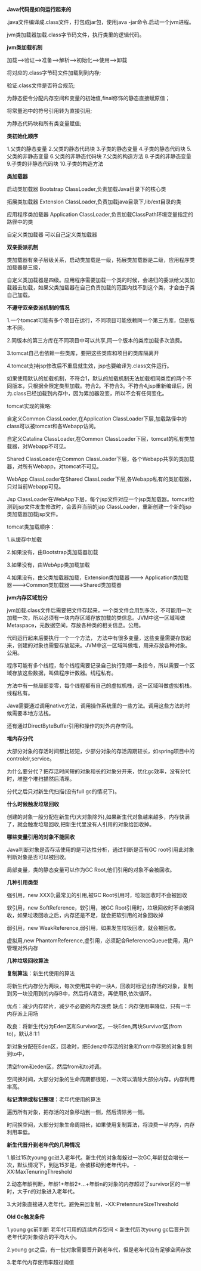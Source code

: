 **Java代码是如何运行起来的**

.java文件编译成.class文件，打包成jar包，使用java -jar命令.启动一个jvm进程。

jvm类加载器加载.class字节码文件，执行类里的逻辑代码。



**jvm类加载机制**

加载-->验证-->准备-->解析-->初始化-->使用-->卸载

将对应的.class字节码文件加载到到内存;

验证.class文件是否符合规范;

为静态便令分配内存空间和变量的初始值,final修饰的静态直接赋原值；

将常量池中的符号引用转为直接引用;

为静态代码块和所有类变量赋值;



**类初始化顺序**

1.父类的静态变量
2.父类的静态代码块
3.子类的静态变量
4.子类的静态代码块
5.父类的非静态变量
6.父类的非静态代码块
7.父类的构造方法
8.子类的非静态变量
9.子类的非静态代码块
10.子类的构造方法



**类加载器**

启动类加载器 Bootstrap ClassLoader,负责加载Java目录下的核心类

拓展类加载器 Extenslon ClassLoader,负责加载java目录下,lib/ext目录的类

应用程序类加载器 Application ClassLoader,负责加载ClassPath环境变量指定的路径中的类

自定义类加载器 可以自己定义类加载器



**双亲委派机制**

类加载器有亲子层级关系，启动类加载是一级，拓展类加载器是二级，应用程序类加载器是三级，

自定义类加载器是四级。应用程序需要加载一个类的时候，会递归的委派给父类加载器去加载，如果父类加载器在自己负责加载的范围内找不到这个类，才会由子类自己加载。



**不遵守双亲委派机制的情况**

1.一个tomcat可能有多个项目在运行，不同项目可能依赖同一个第三方库，但是版本不同。

2.同版本的第三方库在不同项目中可以共享,同一个版本的类库加载多次浪费。

3.tomcat自己也依赖一些类库，要把这些类库和项目的类库隔离开

4.tomcat支持jsp修改后不重启就生效，jsp也要编译为.class文件运行。

如果使用默认的加载机制，不符合1，默认的加载机制无法加载相同类库的两个不同版本，只根据全限定类型加载。符合2。不符合3。不符合4,jsp重新编译后，因为.class已经加载到内存中，因为累加器没变，所以不会有任何变化。

tomcat实现的策略:

自定义Common ClassLoader,在Application ClassLoader下层,加载路径中的class可以被tomcat和各Webapp访问。

自定义Catalina ClassLoader,在Common ClassLoader下层，tomcat的私有类加载器，对Webapp不可见。

Shared ClassLoader在Common ClassLoader下层，各个Webapp共享的类加载器，对所有Webapp，对tomcat不可见。

WebApp ClassLoader在Shared ClassLoader下层,各Webapp私有的类加载器，只对当前Webapp可见。

Jsp ClassLoader在WebApp下层，每个jsp文件对应一个jsp类加载器。tomcat检测到jsp文件发生修改时，会丢弃当前的jap ClassLoader，重新创建一个新的jsp类加载器加载jsp文件。

tomcat类加载顺序：

1.从缓存中加载

2.如果没有，由Bootstrap类加载器加载

3.如果没有，由WebApp类加载加载

4.如果没有，由父类加载器加载，Extension类加载器---> Application类加载器--->Common类加载器--->Shared类加载器



**jvm内存区域划分**

jvm加载.class文件后需要把文件存起来，一个类文件会用到多次，不可能用一次加载一次，所以必须有一块内存区域存放加载的类信息。JVM中这一区域叫做Metaspace，元数据空间，存放各种类的相关信息。公用。

代码运行起来后要执行一个一个方法， 方法中有很多变量，这些变量需要存放起来，创建的对象也需要存放起来。JVM中这一区域叫做堆，用来存放各种对象。公用。

程序可能有多个线程，每个线程需要记录自己执行到哪一条指令，所以需要一个区域存放这些数据，叫做程序计数器。线程私有。

方法中有一些局部变零，每个线程都有自己的虚拟机栈，这一区域叫做虚拟机栈。线程私有。

Java需要通过调用native方法，调用操作系统里的一些方法。调用这些方法的时候需要本地方法栈。

还有通过DirectByteBuffer引用和操作的对外内存空间。



**堆内存分代**

大部分对象的存活时间都比较短，少部分对象的存活周期较长，如spring项目中的controlelr,service。

为什么要分代？把存活时间短的对象和长的对象分开来，优化gc效率，没有分代时，堆整个堆扫描然后清理。

分代之后只对新生代扫描(没有full gc的情况下)。



**什么时候触发垃圾回收**

创建的对象一般分配在新生代(大对象除外),如果新生代对象越来越多，内存快满了，就会触发垃圾回收,把新生代里没有人引用的对象给回收掉。



**哪些变量引用的对象不能回收**

Java判断对象是否存活使用的是可达性分析，通过判断是否有GC root引用此对象判断对象是否可以被回收。

局部变量，类的静态变量可以作为GC Root,他们引用的对象不会被回收。



**几种引用类型**

强引用，new XXX();最常见的引用,被GC Root引用时，垃圾回收时不会被回收

软引用，new SoftReference<XXX>，软引用，被GC Root引用时，垃圾回收时不会被回收，如果垃圾回收之后，内存还是不足，就会把软引用的对象回收掉

弱引用，new WeakReference<XXX>,弱引用，如果发生垃圾回收，就会被回收。

虚拟用,new PhantomReference<XXX>,虚引用，必须配合ReferenceQueue使用，用户管理对外内存



**几种垃圾回收算法**

**复制算法**：新生代使用的算法

将新生代内存分为两块，每次使用其中的一块A，回收时标记出存活的对象，复制到另一块没用到的内存B中，然后将A清空，再使用B,依次循环。

优点：减少内存碎片，减少不必要的内存浪费
缺点：内存使用率降低，只有一半内存派上用场

改良：将新生代分为Eden区和Survivor区，一块Eden,两块Survivor区(from to)，默认8:1:1

新对象分配在Eden区，回收时，把Edenz中存活的对象和from中存货的对象复制到to中，

清空from和eden区，然后from和to对调。

空间换时间，大部分对象的生命周期都很短，一次可以清除大部分内存。内存利用率高。



**标记清除或标记整理**：老年代使用的算法

遍历所有对象，把存活的对象移动到一侧，然后清除另一侧。

时间换空间，大部分对象生命周期长，如果使用复制算法，将浪费一半内存，内存利用率低。



**新生代晋升到老年代的几种情况**

1.躲过15次young gc进入老年代。新生代的对象每躲过一次GC,年龄就会增长一次，默认情况下，到达15岁是，会被移动到老年代中。  -XX:MaxTenuringThreshold

2.动态年龄判断，年龄1+年龄2+...+年龄n的对象的内存超过了survivor区的一半时，大于n的对象进入老年代。

3.大对象直接进入老年代，避免来回复制，-XX:PretennureSizeThreshold



**Old Gc触发条件**

1.young gc前判断 老年代可用的连续内存空间 < 新生代历次young gc后晋升到老年代的对象综合的平均大小。

2.young gc之后，有一批对象需要晋升到老年代，但是老年代没有足够空间存放

3.老年代内存使用率超过阈值



